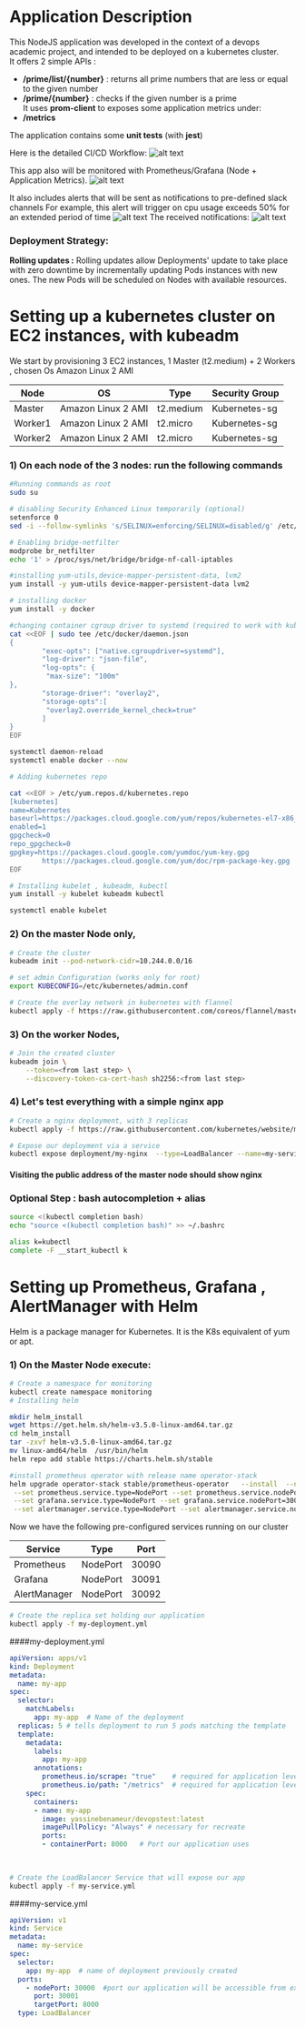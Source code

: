 # Application Description
This NodeJS application was developed in the context of a devops academic project, and intended to be deployed
on a kubernetes cluster.  
It offers 2 simple APIs :
-   **/prime/list/{number}** : returns all prime numbers that are less or equal to the given number
-   **/prime/{number}** : checks if the given number is a prime  
It uses **prom-client** to exposes some application metrics under:
-   **/metrics**

The application contains some **unit tests** (with **jest**)

Here is the detailed CI/CD Workflow: 
![alt text](img/ci-cd.png)

This app also will be monitored with Prometheus/Grafana (Node + Application Metrics).
![alt text](img/grafana.png)

It also includes alerts that will be sent as notifications to pre-defined slack channels
For example, this alert will trigger on cpu usage exceeds 50% for an extended period of time
![alt text](img/cpu-usage-panel.png)
The received notifications: 
![alt text](img/slack-notification.png)
### Deployment Strategy:
**Rolling updates :**
Rolling updates allow Deployments' update to take place with zero downtime by incrementally updating Pods instances 
with new ones. The new Pods will be scheduled on Nodes with available resources.


# Setting up a kubernetes cluster on EC2 instances, with kubeadm

We start by provisioning 3 EC2 instances, 1 Master (t2.medium) + 2 Workers , chosen Os Amazon Linux 2 AMI

| Node    | OS                 | Type      | Security Group |
|---------|--------------------|-----------|----------------|
| Master  | Amazon Linux 2 AMI | t2.medium | Kubernetes-sg  |
| Worker1 | Amazon Linux 2 AMI | t2.micro  | Kubernetes-sg  |
| Worker2 | Amazon Linux 2 AMI | t2.micro  | Kubernetes-sg  |

### 1) On each node of the 3 nodes: run the following commands

```sh
#Running commands as root
sudo su

# disabling Security Enhanced Linux temporarily (optional)
setenforce 0
sed -i --follow-symlinks 's/SELINUX=enforcing/SELINUX=disabled/g' /etc/sysconfig/selinux

# Enabling bridge-netfilter
modprobe br_netfilter
echo '1' > /proc/sys/net/bridge/bridge-nf-call-iptables

#installing yum-utils,device-mapper-persistent-data, lvm2
yum install -y yum-utils device-mapper-persistent-data lvm2

# installing docker
yum install -y docker

#changing container cgroup driver to systemd (required to work with kubernetes)
cat <<EOF | sudo tee /etc/docker/daemon.json
{
        "exec-opts": ["native.cgroupdriver=systemd"],
        "log-driver": "json-file",
        "log-opts": {
         "max-size": "100m"
},
        "storage-driver": "overlay2",
        "storage-opts":[
         "overlay2.override_kernel_check=true"
        ]
}
EOF

systemctl daemon-reload
systemctl enable docker --now

# Adding kubernetes repo

cat <<EOF > /etc/yum.repos.d/kubernetes.repo
[kubernetes]
name=Kubernetes
baseurl=https://packages.cloud.google.com/yum/repos/kubernetes-el7-x86_64
enabled=1
gpgcheck=0
repo_gpgcheck=0
gpgkey=https://packages.cloud.google.com/yumdoc/yum-key.gpg
        https://packages.cloud.google.com/yum/doc/rpm-package-key.gpg
EOF

# Installing kubelet , kubeadm, kubectl
yum install -y kubelet kubeadm kubectl

systemctl enable kubelet


```
### 2) On the master Node only,
```sh
# Create the cluster
kubeadm init --pod-network-cidr=10.244.0.0/16

# set admin Configuration (works only for root) 
export KUBECONFIG=/etc/kubernetes/admin.conf

# Create the overlay network in kubernetes with flannel
kubectl apply -f https://raw.githubusercontent.com/coreos/flannel/master/Documentation/kube-flannel.yml


```
### 3) On the worker Nodes,
```sh
# Join the created cluster
kubeadm join \
    --token=<from last step> \
    --discovery-token-ca-cert-hash sh2256:<from last step>
```

### 4) Let's test everything with a simple nginx app
```sh
# Create a nginx deployment, with 3 replicas
kubectl apply -f https://raw.githubusercontent.com/kubernetes/website/master/content/fr/examples/controllers/nginx-deployment.yaml

# Expose our deployment via a service
kubectl expose deployment/my-nginx  --type=LoadBalancer --name=my-service
```
#### Visiting the public address of the master node should show nginx

### Optional Step : bash autocompletion + alias
```sh
source <(kubectl completion bash)
echo "source <(kubectl completion bash)" >> ~/.bashrc

alias k=kubectl
complete -F __start_kubectl k
```

# Setting up Prometheus, Grafana , AlertManager with Helm
Helm is a package manager for Kubernetes. It is the K8s equivalent of yum or apt. 
### 1) On the Master Node execute:

```sh
# Create a namespace for monitoring
kubectl create namespace monitoring 
# Installing helm

mkdir helm_install
wget https://get.helm.sh/helm-v3.5.0-linux-amd64.tar.gz
cd helm_install
tar -zxvf helm-v3.5.0-linux-amd64.tar.gz
mv linux-amd64/helm  /usr/bin/helm
helm repo add stable https://charts.helm.sh/stable

#install prometheus operator with release name operator-stack
helm upgrade operator-stack stable/prometheus-operator   --install  --namespace monitoring \
 --set prometheus.service.type=NodePort --set prometheus.service.nodePort=30090 \
 --set grafana.service.type=NodePort --set grafana.service.nodePort=30091 \
 --set alertmanager.service.type=NodePort --set alertmanager.service.nodePort=30092
```
Now we have the following pre-configured services running on our cluster 

| Service      | Type     | Port  |
|--------------|----------|-------|
| Prometheus   | NodePort | 30090 |
| Grafana      | NodePort | 30091 |
| AlertManager | NodePort | 30092 |

```sh
# Create the replica set holding our application
kubectl apply -f my-deployment.yml
```

####my-deployment.yml
```yaml
apiVersion: apps/v1
kind: Deployment
metadata:
  name: my-app
spec:
  selector:
    matchLabels:
      app: my-app  # Name of the deployment
  replicas: 5 # tells deployment to run 5 pods matching the template
  template:
    metadata:
      labels:
        app: my-app
      annotations:     
        prometheus.io/scrape: "true"    # required for application level metrics
        prometheus.io/path: "/metrics"  # required for application level metrics
    spec:
      containers:
      - name: my-app
        image: yassinebenameur/devopstest:latest
        imagePullPolicy: "Always" # necessary for recreate
        ports:
        - containerPort: 8000   # Port our application uses   
  
  
```

```sh
# Create the LoadBalancer Service that will expose our app
kubectl apply -f my-service.yml
```
####my-service.yml
```yaml
apiVersion: v1
kind: Service
metadata:
  name: my-service
spec:
  selector:
    app: my-app  # name of deployment previously created 
  ports:
    - nodePort: 30000  #port our application will be accessible from external traffic
      port: 30001
      targetPort: 8000
  type: LoadBalancer
```







